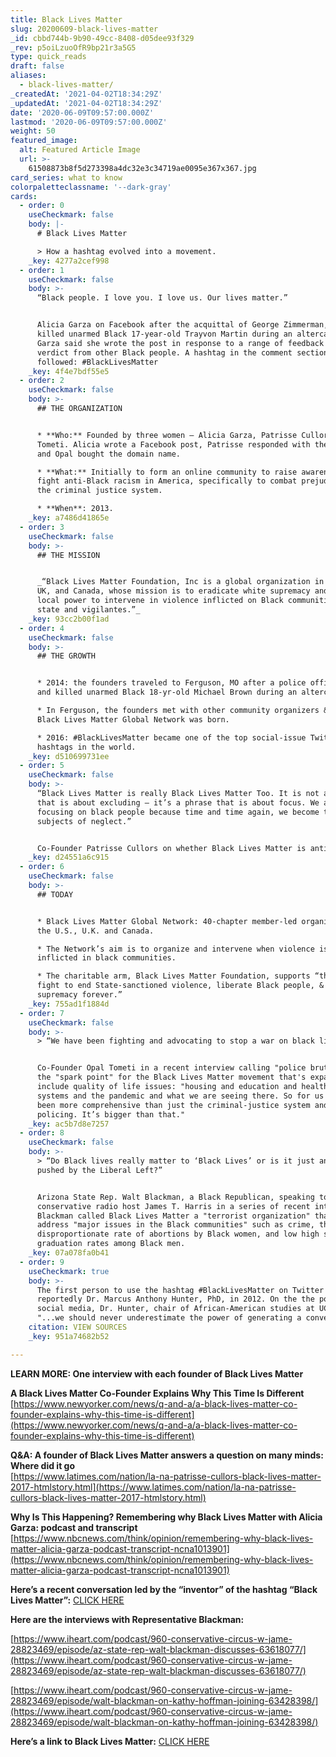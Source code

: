 ```yaml
---
title: Black Lives Matter
slug: 20200609-black-lives-matter
_id: cbbd744b-9b90-49cc-8408-d05dee93f329
_rev: p5oiLzuoOfR9bp21r3a5G5
type: quick_reads
draft: false
aliases:
  - black-lives-matter/
_createdAt: '2021-04-02T18:34:29Z'
_updatedAt: '2021-04-02T18:34:29Z'
date: '2020-06-09T09:57:00.000Z'
lastmod: '2020-06-09T09:57:00.000Z'
weight: 50
featured_image:
  alt: Featured Article Image
  url: >-
    61508873b8f5d273398a4dc32e3c34719ae0095e367x367.jpg
card_series: what to know
colorpaletteclassname: '--dark-gray'
cards:
  - order: 0
    useCheckmark: false
    body: |-
      # Black Lives Matter

      > How a hashtag evolved into a movement.
    _key: 4277a2cef998
  - order: 1
    useCheckmark: false
    body: >-
      “Black people. I love you. I love us. Our lives matter.”


      Alicia Garza on Facebook after the acquittal of George Zimmerman, who
      killed unarmed Black 17-year-old Trayvon Martin during an altercation.
      Garza said she wrote the post in response to a range of feedback on the
      verdict from other Black people. A hashtag in the comment section
      followed: #BlackLivesMatter
    _key: 4f4e7bdf55e5
  - order: 2
    useCheckmark: false
    body: >-
      ## THE ORGANIZATION


      * **Who:** Founded by three women – Alicia Garza, Patrisse Cullors, & Opal
      Tometi. Alicia wrote a Facebook post, Patrisse responded with the hashtag
      and Opal bought the domain name.

      * **What:** Initially to form an online community to raise awareness and
      fight anti-Black racism in America, specifically to combat prejudice in
      the criminal justice system.

      * **When**: 2013.
    _key: a7486d41865e
  - order: 3
    useCheckmark: false
    body: >-
      ## THE MISSION


      _“Black Lives Matter Foundation, Inc is a global organization in the US,
      UK, and Canada, whose mission is to eradicate white supremacy and build
      local power to intervene in violence inflicted on Black communities by the
      state and vigilantes.”_
    _key: 93cc2b00f1ad
  - order: 4
    useCheckmark: false
    body: >-
      ## THE GROWTH


      * 2014: the founders traveled to Ferguson, MO after a police officer shot
      and killed unarmed Black 18-yr-old Michael Brown during an altercation.

      * In Ferguson, the founders met with other community organizers & the
      Black Lives Matter Global Network was born.

      * 2016: #BlackLivesMatter became one of the top social-issue Twitter
      hashtags in the world.
    _key: d510699731ee
  - order: 5
    useCheckmark: false
    body: >-
      “Black Lives Matter is really Black Lives Matter Too. It is not a phrase
      that is about excluding — it’s a phrase that is about focus. We are
      focusing on black people because time and time again, we become the
      subjects of neglect.”


      Co-Founder Patrisse Cullors on whether Black Lives Matter is anti-White.
    _key: d24551a6c915
  - order: 6
    useCheckmark: false
    body: >-
      ## TODAY


      * Black Lives Matter Global Network: 40-chapter member-led organization in
      the U.S., U.K. and Canada.

      * The Network’s aim is to organize and intervene when violence is
      inflicted in black communities.

      * The charitable arm, Black Lives Matter Foundation, supports “the ongoing
      fight to end State-sanctioned violence, liberate Black people, & end white
      supremacy forever.”
    _key: 755ad1f1884d
  - order: 7
    useCheckmark: false
    body: >-
      > “We have been fighting and advocating to stop a war on black lives.”


      Co-Founder Opal Tometi in a recent interview calling "police brutality"
      the "spark point" for the Black Lives Matter movement that's expanded to
      include quality of life issues: "housing and education and health-care
      systems and the pandemic and what we are seeing there. So for us it has
      been more comprehensive than just the criminal-justice system and
      policing. It’s bigger than that."
    _key: ac5b7d8e7257
  - order: 8
    useCheckmark: false
    body: >-
      > “Do Black lives really matter to ‘Black Lives’ or is it just an agenda
      pushed by the Liberal Left?”


      Arizona State Rep. Walt Blackman, a Black Republican, speaking to Black
      conservative radio host James T. Harris in a series of recent interviews.
      Blackman called Black Lives Matter a "terrorist organization" that doesn't
      address "major issues in the Black communities" such as crime, the
      disproportionate rate of abortions by Black women, and low high school
      graduation rates among Black men.
    _key: 07a078fa0b41
  - order: 9
    useCheckmark: true
    body: >-
      The first person to use the hashtag #BlackLivesMatter on Twitter is
      reportedly Dr. Marcus Anthony Hunter, PhD, in 2012. On the the power of
      social media, Dr. Hunter, chair of African-American studies at UCLA, said,
      "...we should never underestimate the power of generating a conversation."
    citation: VIEW SOURCES
    _key: 951a74682b52

---
```

**LEARN MORE: One interview with each founder of Black Lives Matter**

**A Black Lives Matter Co-Founder Explains Why This Time Is Different**  
[https://www.newyorker.com/news/q-and-a/a-black-lives-matter-co-founder-explains-why-this-time-is-different](https://www.newyorker.com/news/q-and-a/a-black-lives-matter-co-founder-explains-why-this-time-is-different)

**Q&A: A founder of Black Lives Matter answers a question on many minds: Where did it go**  
[https://www.latimes.com/nation/la-na-patrisse-cullors-black-lives-matter-2017-htmlstory.html](https://www.latimes.com/nation/la-na-patrisse-cullors-black-lives-matter-2017-htmlstory.html)

**Why Is This Happening? Remembering why Black Lives Matter with Alicia Garza: podcast and transcript**  
[https://www.nbcnews.com/think/opinion/remembering-why-black-lives-matter-alicia-garza-podcast-transcript-ncna1013901](https://www.nbcnews.com/think/opinion/remembering-why-black-lives-matter-alicia-garza-podcast-transcript-ncna1013901)

**Here’s a recent conversation led by the “inventor” of the hashtag “Black Lives Matter”:** [CLICK HERE](https://www.latimes.com/entertainment-arts/books/story/2020-06-08/six-writers-on-l-a-and-black-lives-matter)

**Here are the interviews with Representative Blackman:**

[https://www.iheart.com/podcast/960-conservative-circus-w-jame-28823469/episode/az-state-rep-walt-blackman-discusses-63618077/](https://www.iheart.com/podcast/960-conservative-circus-w-jame-28823469/episode/az-state-rep-walt-blackman-discusses-63618077/)

[https://www.iheart.com/podcast/960-conservative-circus-w-jame-28823469/episode/walt-blackman-on-kathy-hoffman-joining-63428398/](https://www.iheart.com/podcast/960-conservative-circus-w-jame-28823469/episode/walt-blackman-on-kathy-hoffman-joining-63428398/)

**Here’s a link to Black Lives Matter:** [CLICK HERE](https://blacklivesmatter.com/about/)